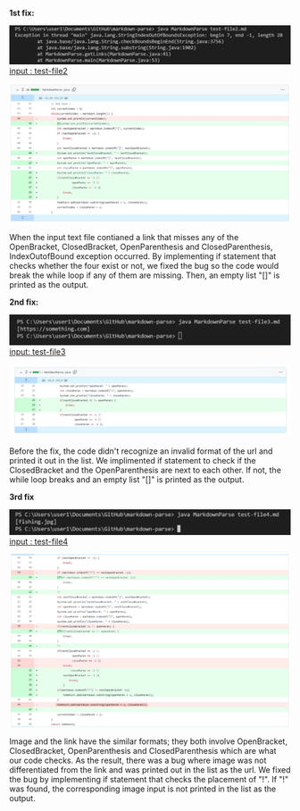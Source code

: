**1st fix:**

![image](indexBug.jpg)
[input : test-file2](https://github.com/eunkjm/markdown-parse/blob/main/test-file2.md)

![image](indexCode.jpg)

When the input text file contianed a link that misses any of the OpenBracket, ClosedBracket, OpenParenthesis and ClosedParenthesis, IndexOutofBound exception occurred. By implementing if statement that checks whether the four exist or not, we fixed the bug so the code would break the while loop if any of them are missing. Then, an empty list "[]" is printed as the output.

**2nd fix:**

![image](invalidBug.jpg)
[input: test-file3](https://github.com/eunkjm/markdown-parse/blob/main/test-file3.md)

![image](invalidCode.jpg)

Before the fix, the code didn't recognize an invalid format of the url and printed it out in the list.
We implimented if statement to check if the ClosedBracket and the OpenParenthesis are next to each other. If not, the while loop breaks and an empty list "[]" is printed as the output.


**3rd fix**

![image](imageBug.jpg)
[input : test-file4](https://github.com/eunkjm/markdown-parse/blob/main/test-file4.md)

![image](last.jpg)

Image and the link have the similar formats; they both involve OpenBracket, ClosedBracket, OpenParenthesis and ClosedParenthesis which are what our code checks. As the result, there was a bug where image was not differentiated from the link and was printed out in the list as the url. We fixed the bug by implementing if statement that checks the placement of "!". If "!" was found, the corresponding image input is not printed in the list as the output.
